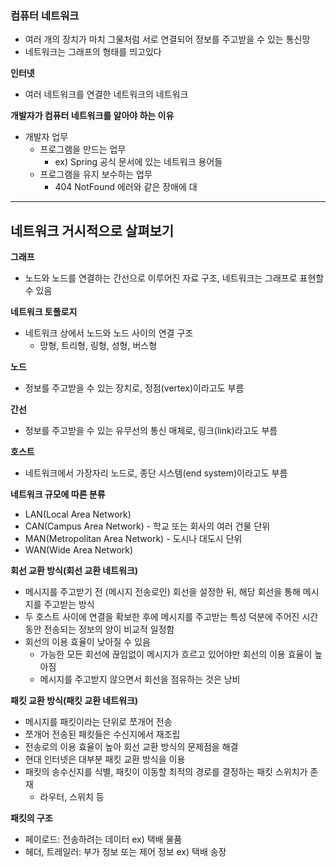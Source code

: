 ### 컴퓨터 네트워크
- 여러 개의 장치가 마치 그물처럼 서로 연결되어 정보를 주고받을 수 있는 통신망
- 네트워크는 그래프의 형태를 띄고있다

**인터넷**
- 여러 네트워크를 연결한 네트워크의 네트워크

**개발자가 컴퓨터 네트워크를 알아야 하는 이유**
- 개발자 업무 
  - 프로그램을 만드는 업무
    - ex) Spring 공식 문서에 있는 네트워크 용어들
  - 프로그램을 유지 보수하는 업무
    - 404 NotFound 에러와 같은 장애에 대

---

## 네트워크 거시적으로 살펴보기

**그래프**
- 노드와 노드를 연결하는 간선으로 이루어진 자료 구조, 네트워크는 그래프로 표현할 수 있음

**네트워크 토폴로지**
- 네트워크 상에서 노드와 노드 사이의 연결 구조
  - 망형, 트리형, 링형, 성형, 버스형

**노드**  
- 정보를 주고받을 수 있는 장치로, 정점(vertex)이라고도 부름

**간선**  
- 정보를 주고받을 수 있는 유무선의 통신 매체로, 링크(link)라고도 부름

**호스트**  
- 네트워크에서 가장자리 노드로, 종단 시스템(end system)이라고도 부름

**네트워크 규모에 따른 분류**  
- LAN(Local Area Network)
- CAN(Campus Area Network) - 학교 또는 회사의 여러 건물 단위 
- MAN(Metropolitan Area Network) - 도시나 대도시 단위 
- WAN(Wide Area Network)

**회선 교환 방식(회선 교환 네트워크)**  
- 메시지를 주고받기 전 (메시지 전송로인) 회선을 설정한 뒤, 해당 회선을 통해 메시지를 주고받는 방식 
- 두 호스트 사이에 연결을 확보한 후에 메시지를 주고받는 특성 덕분에 주어진 시간 동안 전송되는 정보의 양이 비교적 일정함 
- 회선의 이용 효율이 낮아질 수 있음
  - 가능한 모든 회선에 끊임없이 메시지가 흐르고 있어야만 회선의 이용 효율이 높아짐 
  - 메시지를 주고받지 않으면서 회선을 점유하는 것은 낭비

**패킷 교환 방식(패킷 교환 네트워크)**  
- 메시지를 패킷이라는 단위로 쪼개어 전송 
- 쪼개어 전송된 패킷들은 수신지에서 재조립 
- 전송로의 이용 효율이 높아 회선 교환 방식의 문제점을 해결 
- 현대 인터넷은 대부분 패킷 교환 방식을 이용
- 패킷의 송수신지를 식별, 패킷이 이동할 최적의 경로를 결정하는 패킷 스위치가 존재 
  - 라우터, 스위치 등

**패킷의 구조**  
- 페이로드: 전송하려는 데이터 ex) 택배 물품 
- 헤더, 트레일러: 부가 정보 또는 제어 정보 ex) 택배 송장
